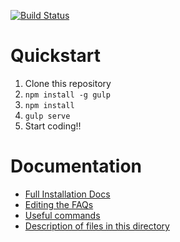 [![Build Status](https://travis-ci.org/CrisisTextLine/CrisisTrends.svg?branch=v2)](https://travis-ci.org/CrisisTextLine/CrisisTrends)

# Quickstart

1. Clone this repository
1. `npm install -g gulp`
1. `npm install`
1. `gulp serve`
1. Start coding!!

# Documentation
- [Full Installation Docs](docs/install.md)
- [Editing the FAQs](docs/faq.md)
- [Useful commands](docs/commands.md)
- [Description of files in this directory](docs/file-appendix.md)

